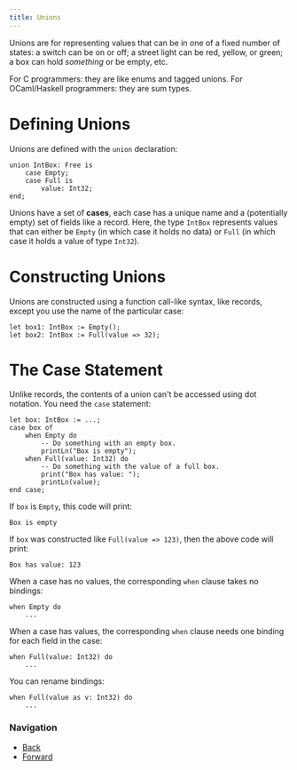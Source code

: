 ```yaml
---
title: Unions
---
```


Unions are for representing values that can be in one of a fixed number of
states: a switch can be on or off; a street light can be red, yellow, or green;
a box can hold _something_ or be empty, etc.

For C programmers: they are like enums and tagged unions. For OCaml/Haskell
programmers: they are sum types.

# Defining Unions

Unions are defined with the `union` declaration:

```austral
union IntBox: Free is
    case Empty;
    case Full is
        value: Int32;
end;
```

Unions have a set of **cases**, each case has a unique name and a (potentially
empty) set of fields like a record. Here, the type `IntBox` represents values
that can either be `Empty` (in which case it holds no data) or `Full` (in which
case it holds a value of type `Int32`).

# Constructing Unions

Unions are constructed using a function call-like syntax, like records, except
you use the name of the particular case:

```austral
let box1: IntBox := Empty();
let box2: IntBox := Full(value => 32);
```

# The Case Statement

Unlike records, the contents of a union can't be accessed using dot
notation. You need the `case` statement:

```austral
let box: IntBox := ...;
case box of
    when Empty do
        -- Do something with an empty box.
        printLn("Box is empty");
    when Full(value: Int32) do
        -- Do something with the value of a full box.
        print("Box has value: ");
        printLn(value);
end case;
```

If `box` is `Empty`, this code will print:

```
Box is empty
```

If `box` was constructed like `Full(value => 123)`, then the above code will print:

```
Box has value: 123
```

When a case has no values, the corresponding `when` clause takes no bindings:

```austral
when Empty do
    ...
```

When a case has values, the corresponding `when` clause needs one binding for
each field in the case:

```austral
when Full(value: Int32) do
    ...
```

You can rename bindings:

```austral
when Full(value as v: Int32) do
    ...
```

### Navigation

- [Back](/tutorial/records)
- [Forward](/tutorial/linear-types)
